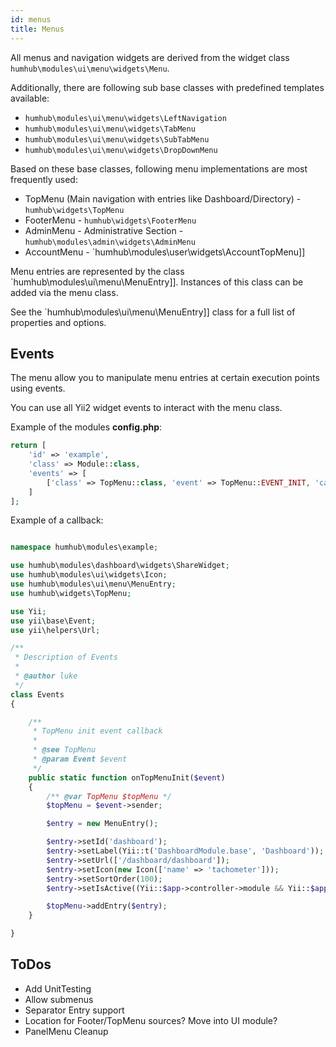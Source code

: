```yaml
---
id: menus
title: Menus
---
```



All menus and navigation widgets are derived from the widget class `humhub\modules\ui\menu\widgets\Menu`.

Additionally, there are following sub base classes with predefined templates available:

- `humhub\modules\ui\menu\widgets\LeftNavigation`
- `humhub\modules\ui\menu\widgets\TabMenu`
- `humhub\modules\ui\menu\widgets\SubTabMenu`
- `humhub\modules\ui\menu\widgets\DropDownMenu`


Based on these base classes, following menu implementations are most frequently used:

- TopMenu (Main navigation with entries like Dashboard/Directory) -  `humhub\widgets\TopMenu`
- FooterMenu - `humhub\widgets\FooterMenu`
- AdminMenu - Administrative Section -  `humhub\modules\admin\widgets\AdminMenu`
- AccountMenu - `humhub\modules\user\widgets\AccountTopMenu]]


Menu entries are represented by the class `humhub\modules\ui\menu\MenuEntry]]. 
Instances of this class can be added via the menu class.

See the `humhub\modules\ui\menu\MenuEntry]] class for a full list of properties and options.


Events
------

The menu allow you to manipulate menu entries at certain execution points using events.

You can use all Yii2 widget events to interact with the menu class.


Example of the modules **config.php**:

```php
return [
    'id' => 'example',
    'class' => Module::class,
    'events' => [
        ['class' => TopMenu::class, 'event' => TopMenu::EVENT_INIT, 'callback' => ['\humhub\modules\example\Events', 'onTopMenuInit']],
    ]
];
```


Example of a callback:


```php

namespace humhub\modules\example;

use humhub\modules\dashboard\widgets\ShareWidget;
use humhub\modules\ui\widgets\Icon;
use humhub\modules\ui\menu\MenuEntry;
use humhub\widgets\TopMenu;

use Yii;
use yii\base\Event;
use yii\helpers\Url;

/**
 * Description of Events
 *
 * @author luke
 */
class Events
{

    /**
     * TopMenu init event callback
     *
     * @see TopMenu
     * @param Event $event
     */
    public static function onTopMenuInit($event)
    {
        /** @var TopMenu $topMenu */
        $topMenu = $event->sender;

        $entry = new MenuEntry();

        $entry->setId('dashboard');
        $entry->setLabel(Yii::t('DashboardModule.base', 'Dashboard'));
        $entry->setUrl(['/dashboard/dashboard']);
        $entry->setIcon(new Icon(['name' => 'tachometer']));
        $entry->setSortOrder(100);
        $entry->setIsActive((Yii::$app->controller->module && Yii::$app->controller->module->id === 'dashboard'));

        $topMenu->addEntry($entry);
    }

}


``` 

 
ToDos
-----

- Add UnitTesting
- Allow submenus
- Separator Entry support
- Location for Footer/TopMenu sources? Move into UI module?
- PanelMenu Cleanup
